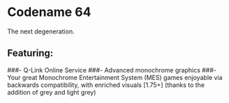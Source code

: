 # Codename 64
The next degeneration.

## Featuring:

###- Q-Link Online Service 
###- Advanced monochrome graphics
###- Your great Monochrome Entertainment System (MES) games enjoyable via backwards compatibility, with enriched visuals [1.75+] (thanks to the addition of grey and light grey) 
